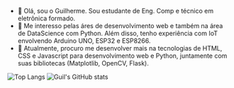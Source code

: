 - 👋 Olá, sou o Guilherme. Sou estudante de Eng. Comp e técnico em eletrônica formado.
- 👀 Me interesso pelas áres de desenvolvimento web e também na área de DataScience com Python. Além disso, tenho experiência com IoT envolvendo Arduino UNO, ESP32 e ESP8266.
- 🌱 Atualmente, procuro me desenvolver mais na tecnologias de HTML, CSS e Javascript para desenvolvimento web e Python, juntamente com suas bibliotecas (Matplotlib, OpenCV, Flask).

![Top Langs](https://github-readme-stats.vercel.app/api/top-langs/?username=guirou0&size_weight=0.5&count_weight=0.5&theme=tokyonight)
![Guil's GitHub stats](https://github-readme-stats.vercel.app/api?username=guirou0&show_icons=true&theme=tokyonight&size_weight=0.5)

<!---
Guirou0/Guirou0 is a ✨ special ✨ repository because its `README.md` (this file) appears on your GitHub profile.
You can click the Preview link to take a look at your changes.
--->
